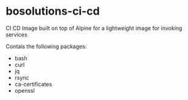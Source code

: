 bosolutions-ci-cd
=================

CI CD Image built on top of Alpine for a lightweight image for invoking services

Contais the following packages:
- bash
- curl
- jq
- rsync
- ca-certificates
- openssl
